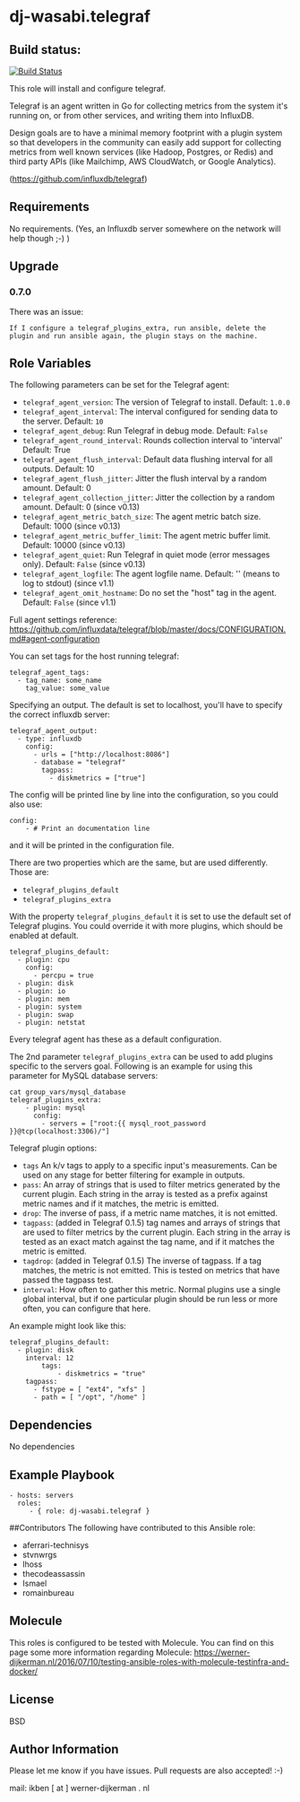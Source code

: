 # dj-wasabi.telegraf

## Build status:

[![Build Status](https://travis-ci.org/dj-wasabi/ansible-telegraf.svg?branch=master)](https://travis-ci.org/dj-wasabi/ansible-telegraf)

This role will install and configure telegraf.

Telegraf is an agent written in Go for collecting metrics from the system it's running on, or from other services, and writing them into InfluxDB.

Design goals are to have a minimal memory footprint with a plugin system so that developers in the community can easily add support for collecting metrics from well known services (like Hadoop, Postgres, or Redis) and third party APIs (like Mailchimp, AWS CloudWatch, or Google Analytics).

(https://github.com/influxdb/telegraf)

## Requirements


No requirements. (Yes, an Influxdb server somewhere on the network will help though ;-) )

## Upgrade
### 0.7.0

There was an issue:

    If I configure a telegraf_plugins_extra, run ansible, delete the plugin and run ansible again, the plugin stays on the machine.



## Role Variables

The following parameters can be set for the Telegraf agent:

* `telegraf_agent_version`: The version of Telegraf to install. Default: `1.0.0`
* `telegraf_agent_interval`: The interval configured for sending data to the server. Default: `10`
* `telegraf_agent_debug`: Run Telegraf in debug mode. Default: `False`
* `telegraf_agent_round_interval`: Rounds collection interval to 'interval' Default: True
* `telegraf_agent_flush_interval`: Default data flushing interval for all outputs. Default: 10
* `telegraf_agent_flush_jitter`: Jitter the flush interval by a random amount. Default: 0
* `telegraf_agent_collection_jitter`: Jitter the collection by a random amount. Default: 0 (since v0.13)
* `telegraf_agent_metric_batch_size`: The agent metric batch size. Default: 1000  (since v0.13)
* `telegraf_agent_metric_buffer_limit`: The agent metric buffer limit. Default: 10000  (since v0.13)
* `telegraf_agent_quiet`: Run Telegraf in quiet mode (error messages only). Default: `False` (since v0.13)
* `telegraf_agent_logfile`: The agent logfile name. Default: '' (means to log to stdout) (since v1.1)
* `telegraf_agent_omit_hostname`: Do no set the "host" tag in the agent. Default: `False` (since v1.1)

Full agent settings reference: https://github.com/influxdata/telegraf/blob/master/docs/CONFIGURATION.md#agent-configuration

You can set tags for the host running telegraf:

	telegraf_agent_tags:
	  - tag_name: some_name
	    tag_value: some_value

Specifying an output. The default is set to localhost, you'll have to specify the correct influxdb server:

	telegraf_agent_output:
	  - type: influxdb
	    config:
	      - urls = ["http://localhost:8086"]
	      - database = "telegraf"
            tagpass:
              - diskmetrics = ["true"]

The config will be printed line by line into the configuration, so you could also use:

	config:
		- # Print an documentation line

and it will be printed in the configuration file.

There are two properties which are the same, but are used differently. Those are:

* `telegraf_plugins_default`
* `telegraf_plugins_extra`

With the property `telegraf_plugins_default` it is set to use the default set of Telegraf plugins. You could override it with more plugins, which should be enabled at default.

	telegraf_plugins_default:
	  - plugin: cpu
	    config:
	      - percpu = true
	  - plugin: disk
	  - plugin: io
	  - plugin: mem
	  - plugin: system
	  - plugin: swap
	  - plugin: netstat

Every telegraf agent has these as a default configuration.

The 2nd parameter `telegraf_plugins_extra` can be used to add plugins specific to the servers goal. Following is an example for using this parameter for MySQL database servers:

	cat group_vars/mysql_database
	telegraf_plugins_extra:
		- plugin: mysql
		  config:
		  	- servers = ["root:{{ mysql_root_password }}@tcp(localhost:3306)/"]


Telegraf plugin options:

* `tags` An k/v tags to apply to a specific input's measurements. Can be used on any stage for better filtering for example in outputs.
* `pass`: An array of strings that is used to filter metrics generated by the current plugin. Each string in the array is tested as a prefix against metric names and if it matches, the metric is emitted.
* `drop`: The inverse of pass, if a metric name matches, it is not emitted.
* `tagpass`: (added in Telegraf 0.1.5) tag names and arrays of strings that are used to filter metrics by the current plugin. Each string in the array is tested as an exact match against the tag name, and if it matches the metric is emitted.
* `tagdrop`: (added in Telegraf 0.1.5) The inverse of tagpass. If a tag matches, the metric is not emitted. This is tested on metrics that have passed the tagpass test.
* `interval`: How often to gather this metric. Normal plugins use a single global interval, but if one particular plugin should be run less or more often, you can configure that here.

An example might look like this:

	telegraf_plugins_default:
	  - plugin: disk
	    interval: 12
            tags:
                - diskmetrics = "true"
	    tagpass:
	      - fstype = [ "ext4", "xfs" ]
    	  - path = [ "/opt", "/home" ]



## Dependencies

No dependencies

## Example Playbook

    - hosts: servers
      roles:
         - { role: dj-wasabi.telegraf }

##Contributors
The following have contributed to this Ansible role:

  * aferrari-technisys
  * stvnwrgs
  * lhoss
  * thecodeassassin
  * Ismael
  * romainbureau

## Molecule

This roles is configured to be tested with Molecule. You can find on this page some more information regarding Molecule: https://werner-dijkerman.nl/2016/07/10/testing-ansible-roles-with-molecule-testinfra-and-docker/

## License

BSD

## Author Information

Please let me know if you have issues. Pull requests are also accepted! :-)

mail: ikben [ at ] werner-dijkerman . nl
